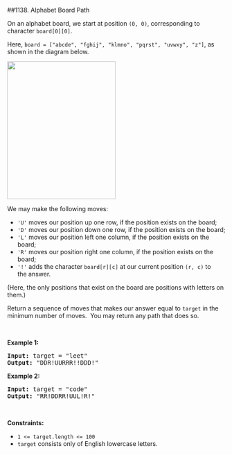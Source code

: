 ##1138. Alphabet Board Path
<p>On an alphabet board, we start at position <code>(0, 0)</code>, corresponding to character&nbsp;<code>board[0][0]</code>.</p>

<p>Here, <code>board = [&quot;abcde&quot;, &quot;fghij&quot;, &quot;klmno&quot;, &quot;pqrst&quot;, &quot;uvwxy&quot;, &quot;z&quot;]</code>, as shown in the diagram below.</p>

<p><img alt="" src="https://assets.leetcode.com/uploads/2019/07/28/azboard.png" style="width: 250px; height: 317px;" /></p>

<p>We may make the following moves:</p>

<ul>
	<li><code>&#39;U&#39;</code> moves our position up one row, if the position exists on the board;</li>
	<li><code>&#39;D&#39;</code> moves our position down one row, if the position exists on the board;</li>
	<li><code>&#39;L&#39;</code> moves our position left one column, if the position exists on the board;</li>
	<li><code>&#39;R&#39;</code> moves our position right one column, if the position exists on the board;</li>
	<li><code>&#39;!&#39;</code>&nbsp;adds the character <code>board[r][c]</code> at our current position <code>(r, c)</code>&nbsp;to the&nbsp;answer.</li>
</ul>

<p>(Here, the only positions that exist on the board are positions with letters on them.)</p>

<p>Return a sequence of moves that makes our answer equal to <code>target</code>&nbsp;in the minimum number of moves.&nbsp; You may return any path that does so.</p>

<p>&nbsp;</p>
<p><strong>Example 1:</strong></p>
<pre><strong>Input:</strong> target = "leet"
<strong>Output:</strong> "DDR!UURRR!!DDD!"
</pre><p><strong>Example 2:</strong></p>
<pre><strong>Input:</strong> target = "code"
<strong>Output:</strong> "RR!DDRR!UUL!R!"
</pre>
<p>&nbsp;</p>
<p><strong>Constraints:</strong></p>

<ul>
	<li><code>1 &lt;= target.length &lt;= 100</code></li>
	<li><code>target</code> consists only of English lowercase letters.</li>
</ul>